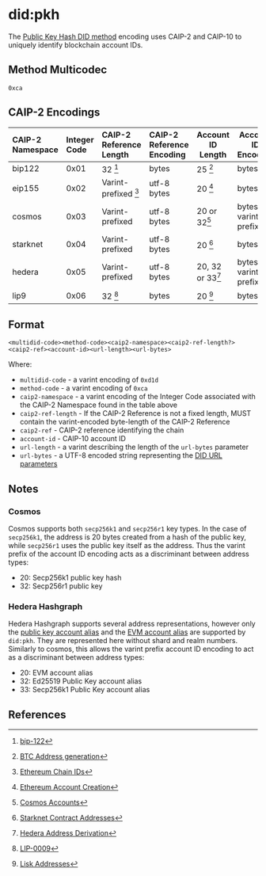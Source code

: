 # did:pkh

The [Public Key Hash DID method](https://github.com/w3c-ccg/did-pkh/blob/main/did-pkh-method-draft.md) encoding uses CAIP-2 and CAIP-10 to uniquely identify blockchain account IDs.

## Method Multicodec

`0xca`

## CAIP-2 Encodings
    
| CAIP-2 Namespace | Integer Code | CAIP-2 Reference Length | CAIP-2 Reference Encoding | Account ID Length  | Account ID Encoding    |
|:-----------------|:-------------|:------------------------|:--------------------------|--------------------|------------------------|
| bip122           | 0x01         | 32 [^fn1]               | bytes                     | 25 [^fn2]          | bytes                  |
| eip155           | 0x02         | Varint-prefixed [^fn3]  | utf-8 bytes               | 20 [^fn4]          | bytes                  |
| cosmos           | 0x03         | Varint-prefixed         | utf-8 bytes               | 20 or 32[^fn5]     | bytes, varint-prefixed |
| starknet         | 0x04         | Varint-prefixed         | utf-8 bytes               | 20 [^fn6]          | bytes                  |
| hedera           | 0x05         | Varint-prefixed         | utf-8 bytes               | 20, 32 or 33[^fn7] | bytes, varint-prefixed |
| lip9             | 0x06         | 32 [^fn8]               | bytes                     | 20 [^fn9]          | bytes                  |

## Format

```
<multidid-code><method-code><caip2-namespace><caip2-ref-length?><caip2-ref><account-id><url-length><url-bytes>
```

Where:

* `multidid-code` - a varint encoding of `0xd1d`
* `method-code` - a varint encoding of `0xca`
* `caip2-namespace` - a varint encoding of the Integer Code associated with the CAIP-2 Namespace found in the table above
* `caip2-ref-length` - If the CAIP-2 Reference is not a fixed length, MUST contain the varint-encoded byte-length of the CAIP-2 Reference
* `caip2-ref` - CAIP-2 reference identifying the chain
* `account-id` - CAIP-10 account ID
* `url-length` - a varint describing the length of the `url-bytes` parameter
* `url-bytes` - a UTF-8 encoded string representing the [DID URL parameters](https://www.w3.org/TR/did-core/#did-url-syntax)

## Notes

### Cosmos

Cosmos supports both `secp256k1` and `secp256r1` key types. In the case of `secp256k1`, the address is 20 bytes created from a hash of the public key, while `secp256r1` uses the public key itself as the address. Thus the varint prefix of the account ID encoding acts as a discriminant between address types:

* 20: Secp256k1 public key hash
* 32: Secp256r1 public key

### Hedera Hashgraph

Hedera Hashgraph supports several address representations, however only the [public key account alias](https://docs.hedera.com/hedera/core-concepts/accounts/account-properties#public-key-account-alias) and the [EVM account alias](https://docs.hedera.com/hedera/core-concepts/accounts/account-properties#evm-address-account-alias) are supported by `did:pkh`. They are represented here without shard and realm numbers. Similarly to cosmos, this allows the varint prefix account ID encoding to act as a discriminant between address types:

* 20: EVM account alias
* 32: Ed25519 Public Key account alias
* 33: Secp256k1 Public Key account alias

## References

[^fn1]: [bip-122](https://github.com/bitcoin/bips/blob/master/bip-0122.mediawiki#definition-of-chain-id)
[^fn2]: [BTC Address generation](https://en.bitcoin.it/wiki/Technical_background_of_version_1_Bitcoin_addresses)
[^fn3]: [Ethereum Chain IDs](https://chainid.network)
[^fn4]: [Ethereum Account Creation](https://ethereum.org/en/developers/docs/accounts/#account-creation)
[^fn5]: [Cosmos Accounts](https://docs.cosmos.network/v0.46/basics/accounts.html)
[^fn6]: [Starknet Contract Addresses](https://docs.starknet.io/documentation/architecture_and_concepts/Contracts/contract-address/)
[^fn7]: [Hedera Address Derivation](https://docs.hedera.com/hedera/core-concepts/accounts/account-properties)
[^fn8]: [LIP-0009](https://github.com/LiskHQ/lips/blob/main/proposals/lip-0009.md)
[^fn9]: [Lisk Addresses](https://lisk.com/documentation/understand-blockchain/lisk-protocol/accounts.html#address)
